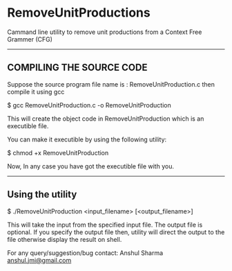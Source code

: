 RemoveUnitProductions
=====================

Cammand line utility to remove unit productions from a Context Free Grammer (CFG)


------------------------------------------------------------------------------------------------------------------------
COMPILING THE SOURCE CODE
------------------------------------------------------------------------------------------------------------------------
Suppose the source program file name is : RemoveUnitProduction.c then compile it using gcc

$ gcc RemoveUnitProduction.c -o RemoveUnitProduction



This will create the object code in RemoveUnitProduction which is an executible file.

You can make it executible by using the following utility:

$ chmod +x RemoveUnitProduction

Now, In any case you have got the executible file with you.


------------------------------------------------------------------------------------------------------------------------
Using the utility
------------------------------------------------------------------------------------------------------------------------

$ ./RemoveUnitProduction <input_filename> [<output_filename>]

This will take the input from the specified input file. The output file is optional.
If you specify the output file then, utility will direct the output to the file otherwise display the result on shell.


For any query/suggestion/bug contact:
Anshul Sharma
anshul.jmi@gmail.com